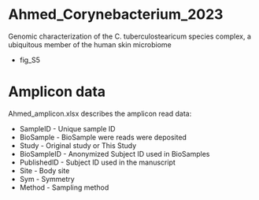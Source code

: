 # Ahmed_Corynebacterium_2023
Genomic characterization of the C. tuberculostearicum species complex, a ubiquitous member of the human skin microbiome

* fig_S5

# Amplicon data
Ahmed_amplicon.xlsx describes the amplicon read data:

* SampleID - Unique sample ID
* BioSample - BioSample were reads were deposited
* Study - Original study or This Study
* BioSampleID - Anonymized Subject ID used in BioSamples
* PublishedID - Subject ID used in the manuscript
* Site - Body site
* Sym - Symmetry
* Method - Sampling method
